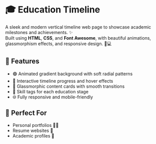 # 🎓 Education Timeline

A sleek and modern vertical timeline web page to showcase academic milestones and achievements. ✨  
Built using **HTML**, **CSS**, and **Font Awesome**, with beautiful animations, glassmorphism effects, and responsive design. 📱💻  

## 🧠 Features
- 🟢 Animated gradient background with soft radial patterns  
- 🎯 Interactive timeline progress and hover effects  
- 🧊 Glassmorphic content cards with smooth transitions  
- 🧩 Skill tags for each education stage  
- 🌐 Fully responsive and mobile-friendly  

## 📁 Perfect For
- Personal portfolios 🧑‍💻  
- Resume websites 📄  
- Academic profiles 📘  
